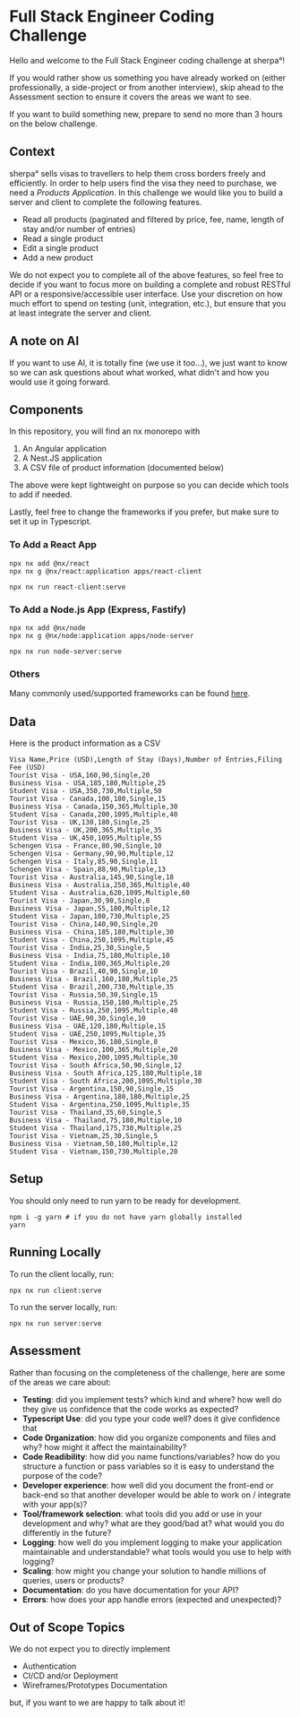 # Full Stack Engineer Coding Challenge

Hello and welcome to the Full Stack Engineer coding challenge at sherpa°!

If you would rather show us something you have already worked on (either professionally, a side-project or from another interview), skip ahead to the Assessment section to ensure it covers the areas we want to see.

If you want to build something new, prepare to send no more than 3 hours on the below challenge.

## Context

sherpa° sells visas to travellers to help them cross borders freely and efficiently. In order to help users find the visa they need to purchase, we need a *Products Application*. In this challenge we would like you to build a server and client to complete the following features.

- Read all products (paginated and filtered by price, fee, name, length of stay and/or number of entries)
- Read a single product
- Edit a single product
- Add a new product

We do not expect you to complete all of the above features, so feel free to decide if you want to focus more on building a complete and robust RESTful API or a responsive/accessible user interface. Use your discretion on how much effort to spend on testing (unit, integration, etc.), but ensure that you at least integrate the server and client.

## A note on AI

If you want to use AI, it is totally fine (we use it too...), we just want to know so we can ask questions about what worked, what didn't and how you would use it going forward.

## Components

In this repository, you will find an nx monorepo with

1. An Angular application
2. A Nest.JS application
3. A CSV file of product information (documented below)

The above were kept lightweight on purpose so you can decide which tools to add if needed.

Lastly, feel free to change the frameworks if you prefer, but make sure to set it up in Typescript.

### To Add a React App

```
npx nx add @nx/react
npx nx g @nx/react:application apps/react-client

npx nx run react-client:serve
```

### To Add a Node.js App (Express, Fastify)

```
npx nx add @nx/node
npx nx g @nx/node:application apps/node-server

npx nx run node-server:serve
```

### Others

Many commonly used/supported frameworks can be found [here](https://nx.dev/nx-api).

## Data
Here is the product information as a CSV
```
Visa Name,Price (USD),Length of Stay (Days),Number of Entries,Filing Fee (USD)
Tourist Visa - USA,160,90,Single,20
Business Visa - USA,185,180,Multiple,25
Student Visa - USA,350,730,Multiple,50
Tourist Visa - Canada,100,180,Single,15
Business Visa - Canada,150,365,Multiple,30
Student Visa - Canada,200,1095,Multiple,40
Tourist Visa - UK,130,180,Single,25
Business Visa - UK,200,365,Multiple,35
Student Visa - UK,450,1095,Multiple,55
Schengen Visa - France,80,90,Single,10
Schengen Visa - Germany,90,90,Multiple,12
Schengen Visa - Italy,85,90,Single,11
Schengen Visa - Spain,88,90,Multiple,13
Tourist Visa - Australia,145,90,Single,18
Business Visa - Australia,250,365,Multiple,40
Student Visa - Australia,620,1095,Multiple,60
Tourist Visa - Japan,30,90,Single,8
Business Visa - Japan,55,180,Multiple,12
Student Visa - Japan,100,730,Multiple,25
Tourist Visa - China,140,90,Single,20
Business Visa - China,185,180,Multiple,30
Student Visa - China,250,1095,Multiple,45
Tourist Visa - India,25,30,Single,5
Business Visa - India,75,180,Multiple,10
Student Visa - India,100,365,Multiple,20
Tourist Visa - Brazil,40,90,Single,10
Business Visa - Brazil,160,180,Multiple,25
Student Visa - Brazil,200,730,Multiple,35
Tourist Visa - Russia,50,30,Single,15
Business Visa - Russia,150,180,Multiple,25
Student Visa - Russia,250,1095,Multiple,40
Tourist Visa - UAE,90,30,Single,10
Business Visa - UAE,120,180,Multiple,15
Student Visa - UAE,250,1095,Multiple,35
Tourist Visa - Mexico,36,180,Single,8
Business Visa - Mexico,100,365,Multiple,20
Student Visa - Mexico,200,1095,Multiple,30
Tourist Visa - South Africa,50,90,Single,12
Business Visa - South Africa,125,180,Multiple,18
Student Visa - South Africa,200,1095,Multiple,30
Tourist Visa - Argentina,150,90,Single,15
Business Visa - Argentina,180,180,Multiple,25
Student Visa - Argentina,250,1095,Multiple,35
Tourist Visa - Thailand,35,60,Single,5
Business Visa - Thailand,75,180,Multiple,10
Student Visa - Thailand,175,730,Multiple,25
Tourist Visa - Vietnam,25,30,Single,5
Business Visa - Vietnam,50,180,Multiple,12
Student Visa - Vietnam,150,730,Multiple,20
```

## Setup

You should only need to run yarn to be ready for development.

```
npm i -g yarn # if you do not have yarn globally installed
yarn
```

## Running Locally

To run the client locally, run:
```
npx nx run client:serve
```

To run the server locally, run:
```
npx nx run server:serve
```

## Assessment

Rather than focusing on the completeness of the challenge, here are some of the areas we care about:
- **Testing**: did you implement tests? which kind and where? how well do they give us confidence that the code works as expected?
- **Typescript Use**: did you type your code well? does it give confidence that 
- **Code Organization**: how did you organize components and files and why? how might it affect the maintainability?
- **Code Readibility**: how did you name functions/variables? how do you structure a function or pass variables so it is easy to understand the purpose of the code?
- **Developer experience**: how well did you document the front-end or back-end so that another developer would be able to work on / integrate with your app(s)?
- **Tool/framework selection**: what tools did you add or use in your development and why? what are they good/bad at? what would you do differently in the future?
- **Logging**: how well do you implement logging to make your application maintainable and understandable? what tools would you use to help with logging?
- **Scaling**: how might you change your solution to handle millions of queries, users or products?
- **Documentation**: do you have documentation for your API? 
- **Errors**: how does your app handle errors (expected and unexpected)?


## Out of Scope Topics

We do not expect you to directly implement
- Authentication
- CI/CD and/or Deployment
- Wireframes/Prototypes Documentation

but, if you want to we are happy to talk about it!